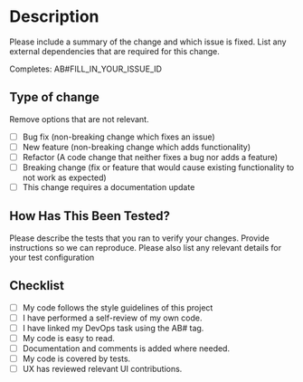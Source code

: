 # Description

Please include a summary of the change and which issue is fixed.
List any external dependencies that are required for this change.

Completes: AB#FILL_IN_YOUR_ISSUE_ID

## Type of change

Remove options that are not relevant.

-   [ ] Bug fix (non-breaking change which fixes an issue)
-   [ ] New feature (non-breaking change which adds functionality)
-   [ ] Refactor (A code change that neither fixes a bug nor adds a feature)
-   [ ] Breaking change (fix or feature that would cause existing functionality to not work as expected)
-   [ ] This change requires a documentation update

## How Has This Been Tested?

Please describe the tests that you ran to verify your changes. Provide instructions so we can reproduce. Please also list any relevant details for your test configuration

## Checklist

-   [ ] My code follows the style guidelines of this project
-   [ ] I have performed a self-review of my own code.
-   [ ] I have linked my DevOps task using the AB# tag.
-   [ ] My code is easy to read.
-   [ ] Documentation and comments is added where needed.
-   [ ] My code is covered by tests.
-   [ ] UX has reviewed relevant UI contributions.
